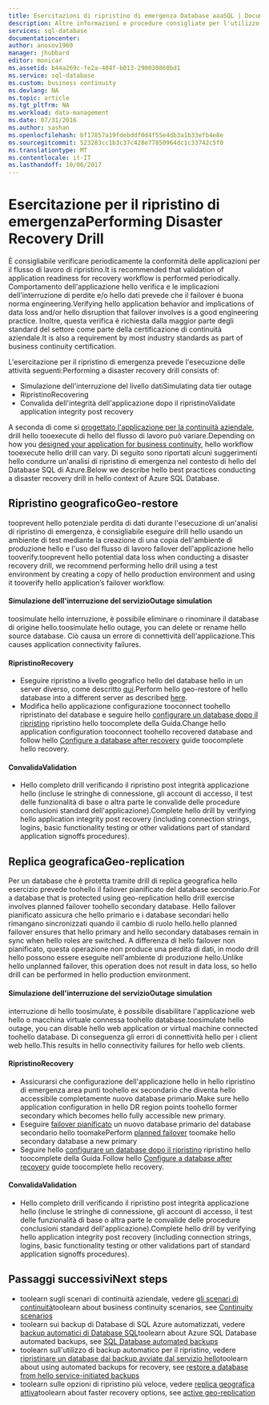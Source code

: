 ```yaml
---
title: Esercitazioni di ripristino di emergenza Database aaaSQL | Documenti Microsoft
description: Altre informazioni e procedure consigliate per l'utilizzo di keep toohelp di Database SQL di Azure tooperform disaster recovery drill le interruzioni toofailures resilienti applicazioni aziendali critiche di importanza.
services: sql-database
documentationcenter: 
author: anosov1960
manager: jhubbard
editor: monicar
ms.assetid: b44a269c-fe2a-404f-b013-290030860bd1
ms.service: sql-database
ms.custom: business continuity
ms.devlang: NA
ms.topic: article
ms.tgt_pltfrm: NA
ms.workload: data-management
ms.date: 07/31/2016
ms.author: sashan
ms.openlocfilehash: bf17857a19fdebddf0d4f55e4db3a1b33efb4e8e
ms.sourcegitcommit: 523283cc1b3c37c428e77850964dc1c33742c5f0
ms.translationtype: MT
ms.contentlocale: it-IT
ms.lasthandoff: 10/06/2017
---
```

# <a name="performing-disaster-recovery-drill"></a><span data-ttu-id="33174-103">Esercitazione per il ripristino di emergenza</span><span class="sxs-lookup"><span data-stu-id="33174-103">Performing Disaster Recovery Drill</span></span>
<span data-ttu-id="33174-104">È consigliabile verificare periodicamente la conformità delle applicazioni per il flusso di lavoro di ripristino.</span><span class="sxs-lookup"><span data-stu-id="33174-104">It is recommended that validation of application readiness for recovery workflow is performed periodically.</span></span> <span data-ttu-id="33174-105">Comportamento dell'applicazione hello verifica e le implicazioni dell'interruzione di perdite e/o hello dati prevede che il failover è buona norma engineering.</span><span class="sxs-lookup"><span data-stu-id="33174-105">Verifying hello application behavior and implications of data loss and/or hello disruption that failover involves is a good engineering practice.</span></span> <span data-ttu-id="33174-106">Inoltre, questa verifica è richiesta dalla maggior parte degli standard del settore come parte della certificazione di continuità aziendale.</span><span class="sxs-lookup"><span data-stu-id="33174-106">It is also a requirement by most industry standards as part of business continuity certification.</span></span>

<span data-ttu-id="33174-107">L'esercitazione per il ripristino di emergenza prevede l'esecuzione delle attività seguenti:</span><span class="sxs-lookup"><span data-stu-id="33174-107">Performing a disaster recovery drill consists of:</span></span>

* <span data-ttu-id="33174-108">Simulazione dell'interruzione del livello dati</span><span class="sxs-lookup"><span data-stu-id="33174-108">Simulating data tier outage</span></span>
* <span data-ttu-id="33174-109">Ripristino</span><span class="sxs-lookup"><span data-stu-id="33174-109">Recovering</span></span>
* <span data-ttu-id="33174-110">Convalida dell'integrità dell'applicazione dopo il ripristino</span><span class="sxs-lookup"><span data-stu-id="33174-110">Validate application integrity post recovery</span></span>

<span data-ttu-id="33174-111">A seconda di come si [progettato l'applicazione per la continuità aziendale](sql-database-business-continuity.md), drill hello tooexecute di hello del flusso di lavoro può variare.</span><span class="sxs-lookup"><span data-stu-id="33174-111">Depending on how you [designed your application for business continuity](sql-database-business-continuity.md), hello workflow tooexecute hello drill can vary.</span></span> <span data-ttu-id="33174-112">Di seguito sono riportati alcuni suggerimenti hello condurre un'analisi di ripristino di emergenza nel contesto di hello del Database SQL di Azure.</span><span class="sxs-lookup"><span data-stu-id="33174-112">Below we describe hello best practices conducting a disaster recovery drill in hello context of Azure SQL Database.</span></span>

## <a name="geo-restore"></a><span data-ttu-id="33174-113">Ripristino geografico</span><span class="sxs-lookup"><span data-stu-id="33174-113">Geo-restore</span></span>
<span data-ttu-id="33174-114">tooprevent hello potenziale perdita di dati durante l'esecuzione di un'analisi di ripristino di emergenza, è consigliabile eseguire drill hello usando un ambiente di test mediante la creazione di una copia dell'ambiente di produzione hello e l'uso del flusso di lavoro failover dell'applicazione hello tooverify.</span><span class="sxs-lookup"><span data-stu-id="33174-114">tooprevent hello potential data loss when conducting a disaster recovery drill, we recommend performing hello drill using a test environment by creating a copy of hello production environment and using it tooverify hello application’s failover workflow.</span></span>

#### <a name="outage-simulation"></a><span data-ttu-id="33174-115">Simulazione dell'interruzione del servizio</span><span class="sxs-lookup"><span data-stu-id="33174-115">Outage simulation</span></span>
<span data-ttu-id="33174-116">toosimulate hello interruzione, è possibile eliminare o rinominare il database di origine hello.</span><span class="sxs-lookup"><span data-stu-id="33174-116">toosimulate hello outage, you can delete or rename hello source database.</span></span> <span data-ttu-id="33174-117">Ciò causa un errore di connettività dell'applicazione.</span><span class="sxs-lookup"><span data-stu-id="33174-117">This causes application connectivity failures.</span></span>

#### <a name="recovery"></a><span data-ttu-id="33174-118">Ripristino</span><span class="sxs-lookup"><span data-stu-id="33174-118">Recovery</span></span>
* <span data-ttu-id="33174-119">Eseguire ripristino a livello geografico hello del database hello in un server diverso, come descritto [qui](sql-database-disaster-recovery.md).</span><span class="sxs-lookup"><span data-stu-id="33174-119">Perform hello geo-restore of hello database into a different server as described [here](sql-database-disaster-recovery.md).</span></span>
* <span data-ttu-id="33174-120">Modifica hello applicazione configurazione tooconnect toohello ripristinato del database e seguire hello [configurare un database dopo il ripristino](sql-database-disaster-recovery.md) ripristino hello toocomplete della Guida.</span><span class="sxs-lookup"><span data-stu-id="33174-120">Change hello application configuration tooconnect toohello recovered database and follow hello [Configure a database after recovery](sql-database-disaster-recovery.md) guide toocomplete hello recovery.</span></span>

#### <a name="validation"></a><span data-ttu-id="33174-121">Convalida</span><span class="sxs-lookup"><span data-stu-id="33174-121">Validation</span></span>
* <span data-ttu-id="33174-122">Hello completo drill verificando il ripristino post integrità applicazione hello (incluse le stringhe di connessione, gli account di accesso, il test delle funzionalità di base o altra parte le convalide delle procedure conclusioni standard dell'applicazione).</span><span class="sxs-lookup"><span data-stu-id="33174-122">Complete hello drill by verifying hello application integrity post recovery (including connection strings, logins, basic functionality testing or other validations part of standard application signoffs procedures).</span></span>

## <a name="geo-replication"></a><span data-ttu-id="33174-123">Replica geografica</span><span class="sxs-lookup"><span data-stu-id="33174-123">Geo-replication</span></span>
<span data-ttu-id="33174-124">Per un database che è protetta tramite drill di replica geografica hello esercizio prevede toohello il failover pianificato del database secondario.</span><span class="sxs-lookup"><span data-stu-id="33174-124">For a database that is protected using geo-replication hello drill exercise involves planned failover toohello secondary database.</span></span> <span data-ttu-id="33174-125">Hello failover pianificato assicura che hello primario e i database secondari hello rimangano sincronizzati quando il cambio di ruolo hello.</span><span class="sxs-lookup"><span data-stu-id="33174-125">hello planned failover ensures that hello primary and hello secondary databases remain in sync when hello roles are switched.</span></span> <span data-ttu-id="33174-126">A differenza di hello failover non pianificato, questa operazione non produce una perdita di dati, in modo drill hello possono essere eseguite nell'ambiente di produzione hello.</span><span class="sxs-lookup"><span data-stu-id="33174-126">Unlike hello unplanned failover, this operation does not result in data loss, so hello drill can be performed in hello production environment.</span></span>

#### <a name="outage-simulation"></a><span data-ttu-id="33174-127">Simulazione dell'interruzione del servizio</span><span class="sxs-lookup"><span data-stu-id="33174-127">Outage simulation</span></span>
<span data-ttu-id="33174-128">interruzione di hello toosimulate, è possibile disabilitare l'applicazione web hello o macchina virtuale connessa toohello database.</span><span class="sxs-lookup"><span data-stu-id="33174-128">toosimulate hello outage, you can disable hello web application or virtual machine connected toohello database.</span></span> <span data-ttu-id="33174-129">Di conseguenza gli errori di connettività hello per i client web hello.</span><span class="sxs-lookup"><span data-stu-id="33174-129">This results in hello connectivity failures for hello web clients.</span></span>

#### <a name="recovery"></a><span data-ttu-id="33174-130">Ripristino</span><span class="sxs-lookup"><span data-stu-id="33174-130">Recovery</span></span>
* <span data-ttu-id="33174-131">Assicurarsi che configurazione dell'applicazione hello in hello ripristino di emergenza area punti toohello ex secondario che diventa hello accessibile completamente nuovo database primario.</span><span class="sxs-lookup"><span data-stu-id="33174-131">Make sure hello application configuration in hello DR region points toohello former secondary which becomes hello fully accessible new primary.</span></span>
* <span data-ttu-id="33174-132">Eseguire [failover pianificato](scripts/sql-database-setup-geodr-and-failover-database-powershell.md) un nuovo database primario del database secondario hello toomake</span><span class="sxs-lookup"><span data-stu-id="33174-132">Perform [planned failover](scripts/sql-database-setup-geodr-and-failover-database-powershell.md) toomake hello secondary database a new primary</span></span>
* <span data-ttu-id="33174-133">Seguire hello [configurare un database dopo il ripristino](sql-database-disaster-recovery.md) ripristino hello toocomplete della Guida.</span><span class="sxs-lookup"><span data-stu-id="33174-133">Follow hello [Configure a database after recovery](sql-database-disaster-recovery.md) guide toocomplete hello recovery.</span></span>

#### <a name="validation"></a><span data-ttu-id="33174-134">Convalida</span><span class="sxs-lookup"><span data-stu-id="33174-134">Validation</span></span>
* <span data-ttu-id="33174-135">Hello completo drill verificando il ripristino post integrità applicazione hello (incluse le stringhe di connessione, gli account di accesso, il test delle funzionalità di base o altra parte le convalide delle procedure conclusioni standard dell'applicazione).</span><span class="sxs-lookup"><span data-stu-id="33174-135">Complete hello drill by verifying hello application integrity post recovery (including connection strings, logins, basic functionality testing or other validations part of standard application signoffs procedures).</span></span>

## <a name="next-steps"></a><span data-ttu-id="33174-136">Passaggi successivi</span><span class="sxs-lookup"><span data-stu-id="33174-136">Next steps</span></span>
* <span data-ttu-id="33174-137">toolearn sugli scenari di continuità aziendale, vedere [gli scenari di continuità](sql-database-business-continuity.md)</span><span class="sxs-lookup"><span data-stu-id="33174-137">toolearn about business continuity scenarios, see [Continuity scenarios](sql-database-business-continuity.md)</span></span>
* <span data-ttu-id="33174-138">toolearn sui backup di Database di SQL Azure automatizzati, vedere [backup automatici di Database SQL](sql-database-automated-backups.md)</span><span class="sxs-lookup"><span data-stu-id="33174-138">toolearn about Azure SQL Database automated backups, see [SQL Database automated backups](sql-database-automated-backups.md)</span></span>
* <span data-ttu-id="33174-139">toolearn sull'utilizzo di backup automatico per il ripristino, vedere [ripristinare un database dai backup avviate dal servizio hello](sql-database-recovery-using-backups.md)</span><span class="sxs-lookup"><span data-stu-id="33174-139">toolearn about using automated backups for recovery, see [restore a database from hello service-initiated backups](sql-database-recovery-using-backups.md)</span></span>
* <span data-ttu-id="33174-140">toolearn sulle opzioni di ripristino più veloce, vedere [replica geografica attiva](sql-database-geo-replication-overview.md)</span><span class="sxs-lookup"><span data-stu-id="33174-140">toolearn about faster recovery options, see [active geo-replication](sql-database-geo-replication-overview.md)</span></span>  
